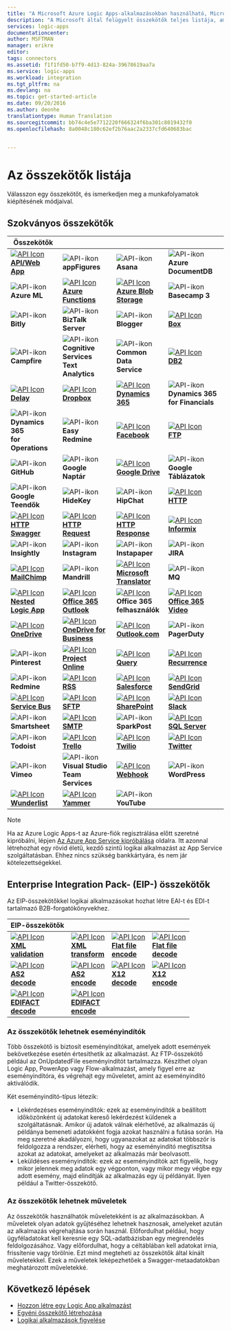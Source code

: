 ```yaml
---
title: "A Microsoft Azure Logic Apps-alkalmazásokban használható, Microsoft által felügyelt összekötők listája | Microsoft Docs"
description: "A Microsoft által felügyelt összekötők teljes listája, amelyek használatával Logic Apps alkalmazásokat készíthet az Azure App Service szolgáltatásban"
services: logic-apps
documentationcenter: 
author: MSFTMAN
manager: erikre
editor: 
tags: connectors
ms.assetid: f1f1fd50-b7f9-4d13-824a-39678619aa7a
ms.service: logic-apps
ms.workload: integration
ms.tgt_pltfrm: na
ms.devlang: na
ms.topic: get-started-article
ms.date: 09/20/2016
ms.author: deonhe
translationtype: Human Translation
ms.sourcegitcommit: bb74c4e5e7712220f666324f6ba301c8019432f0
ms.openlocfilehash: 8a0048c180c62ef2b76aac2a2337cfd640683bac


---
```

# <a name="list-of-connectors"></a>Az összekötők listája
Válasszon egy összekötőt, és ismerkedjen meg a munkafolyamatok kiépítésének módjaival.

## <a name="standard-connectors"></a>Szokványos összekötők
| Összekötők |  |  |  |
| --- | --- | --- | --- |
|[![API Icon][API/Web-Appicon]<br/>**API/Web App**][API/Web-Appdoc]|![API-ikon][appFiguresicon]<br/>**appFigures**|![API-ikon][Asanaicon]<br/>**Asana**|![API-ikon][Azure-DocumentDBicon]<br/>**Azure DocumentDB**|
|![API-ikon][Azure-MLicon]<br/>**Azure ML**|[![API Icon][Azure~Functionsicon]<br/>**Azure<br/>Functions**][Azure~Functionsdoc]|[![API Icon][AzureBlobStorageicon]<br/>**Azure Blob<br/>Storage**][AzureBlobStoragedoc]|![API-ikon][Basecamp-3icon]<br/>**Basecamp 3**|
|![API-ikon][Bitlyicon]<br/>**Bitly**|![API-ikon][BizTalk-Servericon]<br/>**BizTalk Server**|![API-ikon][Bloggericon]<br/>**Blogger**|[![API Icon][Boxicon]<br/>**Box**][boxDoc]|
|![API-ikon][Campfireicon]<br/>**Campfire**|![API-ikon][Cognitive-Services~Text-Analyticsicon]<br/>**Cognitive Services<br/>Text Analytics**|![API-ikon][Common-Data~Serviceicon]<br/>**Common Data<br/>Service**|[![API Icon][DB2icon]<br/>**DB2**][db2doc]|
|[![API Icon][Delayicon]<br/>**Delay**][Delaydoc]|[![API Icon][Dropboxicon]<br/>**Dropbox**][dropboxdoc]|[![API Icon][Dynamics-365icon]<br/>**Dynamics 365**][Dynamics-365doc]|![API-ikon][Dynamics-365~for-Financialsicon]<br/>**Dynamics 365<br/>for Financials**|
|![API-ikon][Dynamics-365~for-Operationsicon]<br/>**Dynamics 365<br/>for Operations**|![API-ikon][Easy-Redmineicon]<br/>**Easy Redmine**|[![API Icon][Facebookicon]<br/>**Facebook**][Facebookdoc]|[![API Icon][FTPicon]<br/>**FTP**][FTPdoc]|
|![API-ikon][GitHubicon]<br/>**GitHub**|![API-ikon][Google-Calendaricon]<br/>**Google Naptár**|[![API Icon][Google-Driveicon]<br/>**Google Drive**][Google-Drivedoc]|![API-ikon][Google-Sheetsicon]<br/>**Google Táblázatok**|
|![API-ikon][Google-Tasksicon]<br/>**Google Teendők**|![API-ikon][HideKeyicon]<br/>**HideKey**|![API-ikon][HipChaticon]<br/>**HipChat**|[![API Icon][HTTPicon]<br/>**HTTP**][HTTPdoc]|
|[![API Icon][HTTP-Swaggericon]<br/>**HTTP Swagger**][http-swaggerdoc]|[![API Icon][HTTP~Requesticon]<br/>**HTTP<br/>Request**][HTTP~Requestdoc]|[![API Icon][HTTP~Responseicon]<br/>**HTTP<br/>Response**][HTTP~Responsedoc]|[![API Icon][Informixicon]<br/>**Informix**][Informixdoc]|
|![API-ikon][Insightlyicon]<br/>**Insightly**|![API-ikon][Instagramicon]<br/>**Instagram**|![API-ikon][Instapapericon]<br/>**Instapaper**|![API-ikon][JIRAicon]<br/>**JIRA**|
|[![API Icon][MailChimpicon]<br/>**MailChimp**][MailChimpdoc]|![API-ikon][Mandrillicon]<br/>**Mandrill**|[![API Icon][Microsoft-Translatoricon]<br/>**Microsoft<br/>Translator**][Microsoft-Translatordoc]|![API-ikon][MQicon]<br/>**MQ**|
|[![API Icon][Nested~Logic-Appicon]<br/>**Nested<br/>Logic App**][Nested~Logic-Appdoc]|[![API Icon][Office-365~Outlookicon]<br/>**Office 365<br/>Outlook**][office365-outlookdoc]|[![API Icon][Office-365~Usersicon]][office365-usersdoc]<br/>**Office 365<br/>felhasználók**|[![API Icon][Office-365~Videoicon]<br/>**Office 365<br/>Video**][office365-videodoc]|
|[![API Icon][OneDriveicon]<br/>**OneDrive**][OneDrivedoc]|[![API Icon][OneDrive-for~Businessicon]<br/>**OneDrive for<br/>Business**][OneDrive-for~Businessdoc]|[![API Icon][Outlook.comicon]<br/>**Outlook.com**][Outlook.comdoc]|![API-ikon][PagerDutyicon]<br/>**PagerDuty**|
|![API-ikon][Pinteresticon]<br/>**Pinterest**|[![API Icon][Project-Onlineicon]<br/>**Project Online**][Project-Onlinedoc]|[![API Icon][Queryicon]<br/>**Query**][Querydoc]|[![API Icon][Recurrenceicon]<br/>**Recurrence**][Recurrencedoc]|
|![API-ikon][Redmineicon]<br/>**Redmine**|[![API Icon][RSSicon]<br/>**RSS**][RSSdoc]|[![API Icon][Salesforceicon]<br/>**Salesforce**][Salesforcedoc]|[![API Icon][SendGridicon]<br/>**SendGrid**][SendGriddoc]|
|[![API Icon][Service-Busicon]<br/>**Service Bus**][Service-Busdoc]|[![API Icon][SFTPicon]<br/>**SFTP**][SFTPdoc]|[![API Icon][SharePointicon]<br/>**SharePoint**][SharePointdoc]|[![API Icon][Slackicon]<br/>**Slack**][Slackdoc]|
|![API-ikon][Smartsheeticon]<br/>**Smartsheet**|[![API Icon][SMTPicon]<br/>**SMTP**][SMTPdoc]|![API-ikon][SparkPosticon]<br/>**SparkPost**|[![API Icon][SQL-Servericon]<br/>**SQL Server**][SQL-Serverdoc]|
|![API-ikon][Todoisticon]<br/>**Todoist**|[![API Icon][Trelloicon]<br/>**Trello**][Trellodoc]|[![API Icon][Twilioicon]<br/>**Twilio**][Twiliodoc]|[![API Icon][Twittericon]<br/>**Twitter**][Twitterdoc]|
|![API-ikon][Vimeoicon]<br/>**Vimeo**|![API-ikon][Visual-Studio~Team-Servicesicon]<br/>**Visual Studio<br/>Team Services**|[![API Icon][Webhookicon]<br/>**Webhook**][Webhookdoc]|![API-ikon][WordPressicon]<br/>**WordPress**|
|[![API Icon][Wunderlisticon]<br/>**Wunderlist**][Wunderlistdoc]|[![API Icon][Yammericon]<br/>**Yammer**][Yammerdoc]|![API-ikon][YouTubeicon]<br/>**YouTube**

> [!NOTE]
> Ha az Azure Logic Apps-t az Azure-fiók regisztrálása előtt szeretné kipróbálni, lépjen [Az Azure App Service kipróbálása](https://tryappservice.azure.com/?appservice=logic) oldalra. Itt azonnal létrehozhat egy rövid életű, kezdő szintű logikai alkalmazást az App Service szolgáltatásban. Ehhez nincs szükség bankkártyára, és nem jár kötelezettségekkel.
> 
> 

## <a name="enterprise-integration-pack-eip-connectors"></a>Enterprise Integration Pack- (EIP-) összekötők
Az EIP-összekötőkkel logikai alkalmazásokat hozhat létre EAI-t és EDI-t tartalmazó B2B-forgatókönyvekhez.  

| EIP-összekötők |  |  |  |
| --- | --- | --- | --- |
| [![API Icon][xmlvalidateicon]<br/>**XML <br/>validation**][xmlvalidatedoc] |[![API Icon][xmltransformicon]<br/>**XML<br/> transform**][xmltransformdoc] |[![API Icon][flatfileicon]<br/>**Flat file</br>encode**][flatfiledoc] |[![API Icon][flatfiledecodeicon]<br/>**Flat file</br>decode**][flatfiledecodedoc] |
| [![API Icon][as2icon]<br/>**AS2</br>decode**][as2decode] |[![API Icon][as2icon]<br/>**AS2</br>encode**][as2encode] |[![API Icon][x12icon]<br/>**X12</br>decode**][x12decode] |[![API Icon][x12icon]<br/>**X12</br>encode**][x12encode] |
| [![API Icon][x12icon]<br/>**EDIFACT</br>decode**][EDIFACTdecode] |[![API Icon][x12icon]<br/>**EDIFACT</br>encode**][EDIFACTencode] | | |

<!-- TODO: Add Functions, App Service, and Nested Workflow Icons -->
### <a name="connectors-can-be-triggers"></a>Az összekötők lehetnek eseményindítók
Több összekötő is biztosít eseményindítókat, amelyek adott események bekövetkezése esetén értesíthetik az alkalmazást. Az FTP-összekötő például az OnUpdatedFile eseményindítót tartalmazza. Készíthet olyan Logic App, PowerApp vagy Flow-alkalmazást, amely figyel erre az eseményindítóra, és végrehajt egy műveletet, amint az eseményindító aktiválódik.

Két eseményindító-típus létezik:  

* Lekérdezéses eseményindítók: ezek az eseményindítók a beállított időközönként új adatokat kereső lekérdezést küldenek a szolgáltatásnak. Amikor új adatok válnak elérhetővé, az alkalmazás új példánya bemeneti adatokként fogja azokat használni a futása során. Ha meg szeretné akadályozni, hogy ugyanazokat az adatokat többször is feldolgozza a rendszer, elérheti, hogy az eseményindító megtisztítsa azokat az adatokat, amelyeket az alkalmazás már beolvasott.
* Leküldéses eseményindítók: ezek az eseményindítók azt figyelik, hogy mikor jelennek meg adatok egy végponton, vagy mikor megy végbe egy adott esemény, majd elindítják az alkalmazás egy új példányát. Ilyen például a Twitter-összekötő.

### <a name="connectors-can-be-actions"></a>Az összekötők lehetnek műveletek
Az összekötők használhatók műveletekként is az alkalmazásokban. A műveletek olyan adatok gyűjtéséhez lehetnek hasznosak, amelyeket azután az alkalmazás végrehajtása során használ. Előfordulhat például, hogy ügyféladatokat kell keresnie egy SQL-adatbázisban egy megrendelés feldolgozásához. Vagy előfordulhat, hogy a céltáblában kell adatokat írnia, frissítenie vagy törölnie. Ezt mind megteheti az összekötők által kínált műveletekkel. Ezek a műveletek leképezhetőek a Swagger-metaadatokban meghatározott műveletekké.

## <a name="next-steps"></a>Következő lépések
* [Hozzon létre egy Logic App alkalmazást](../app-service-logic/app-service-logic-create-a-logic-app.md)  
* [Egyéni összekötő létrehozása](../app-service-logic/app-service-logic-create-api-app.md)
* [Logikai alkalmazások figyelése](../app-service-logic/app-service-logic-monitor-your-logic-apps.md)

<!--Connectors Documentation-->
[azureblobstoragedoc]: ./connectors-create-api-azureblobstorage.md "Csatlakozhat az Azure-blobhoz a blobtárolókban található fájlok kezeléséhez."
[boxDoc]: ./connectors-create-api-box.md "A Box szolgáltatáshoz csatlakozhat, és fájlokat tölthet fel, kérhet le, törölhet, listázhat stb."
[Dynamics-365doc]: ./connectors-create-api-crmonline.md "A Dynamics CRM Online szolgáltatáshoz csatlakozhat, és hatékonyabban használhatja CRM Online adatait."
[db2doc]: ./connectors-create-api-db2.md "Csatlakozhat az IBM DB2-höz a felhőben vagy a helyszínen egy sor frissítéséhez, egy tábla lekéréséhez stb."
[dropboxdoc]: ./connectors-create-api-dropbox.md "A Dropbox szolgáltatáshoz csatlakozhat, és fájlokat tölthet fel, kérhet le, törölhet, listázhat stb."
[facebookdoc]: ./connectors-create-api-facebook.md "A Facebookhoz csatlakozhat, és bejegyzéseket tehet közzé az idővonalon, laptartalmakat kérhet le, és egyéb műveleteket végezhet."
[ftpdoc]: ./connectors-create-api-ftp.md "Ezzel az összekötővel csatlakozhat FTP-/FTPS-kiszolgálókhoz, és ott különféle FTP-műveleteket hajthat végre, például fájlok feltöltését, lekérését, törlését stb."
[google-drivedoc]: ./connectors-create-api-googledrive.md "A Google Drive-hoz csatlakozhat, és kezelheti adatait."
[informixdoc]: ./connectors-create-api-informix.md "Csatlakozhat az Informixhoz a felhőben vagy a helyszínen egy sor olvasásához, a táblák felsorolásához stb."
[microsoft-translatordoc]: ./connectors-create-api-microsofttranslator.md
[office365-outlookdoc]: ./connectors-create-api-office365-outlook.md "az Office 365-összekötő képes a felhasználó Office 365-fiókját használva e-maileket küldeni és fogadni, illetve kezelni a naptárt és a névjegyeket."
[office365-usersdoc]: ./connectors-create-api-office365-users.md
[office365-videodoc]: ./connectors-create-api-office365-video.md
[onedrivedoc]: ./connectors-create-api-onedrive.md "Személyes Microsoft OneDrive-fiókjához csatlakozhat, és fájlokat tölthet fel, törölhet, listázhat stb."
[onedrive-for~businessdoc]: ./connectors-create-api-onedriveforbusiness.md "Vállalati Microsoft OneDrive-fiókjához csatlakozhat, és fájlokat tölthet fel, törölhet, listázhat stb."
[outlook.comdoc]: ./connectors-create-api-outlook.md "Outlook-postaládájához csatlakozhat, amelyben elérheti e-mailjeit, és egyéb műveleteket végezhet."
[project-onlinedoc]: ./connectors-create-api-projectonline.md "A Microsoft Project Online-hoz csatlakozhat."
[rssdoc]: ./connectors-create-api-rss.md "Az RSS-összekötő használatával a felhasználók közzétehetnek és lekérhetnek hírcsatornaelemeket. Az összekötő emellett lehetővé teszi, hogy a felhasználók műveleteket indítsanak, ha egy új elemet tesznek közzé a hírcsatornán."
[salesforcedoc]: ./connectors-create-api-salesforce.md "Salesforce-fiókjához csatlakozhat, és kezelheti ügyfeleit, üzleti lehetőségeit és egyebeket."
[sendgriddoc]: ./connectors-create-api-sendgrid.md "A Microsoft Project Online-hoz csatlakozhat."
[service-busdoc]: ./connectors-create-api-servicebus.md "Üzeneteket küldhet a Service Bus-üzenetsorokból és -témákból, illetve üzeneteket fogadhat a Service Bus-üzenetsorokból és -előfizetésekből."
[sharepointdoc]: ./connectors-create-api-sharepointonline.md "A SharePoint Online-hoz csatlakozhat a dokumentumok kezeléséhez és az elemek listázásához."
[slackdoc]: ./connectors-create-api-slack.md "A Slackhez csatlakozhat, és üzeneteket tehet közzé a Slack-csatornákon."
[sftpdoc]: ./connectors-create-api-sftp.md "Az SFTP szolgáltatáshoz csatlakozhat, és fájlokat tölthet fel, kérhet le, törölhet stb."
[githubdoc]: ./connectors-create-api-github.md "A GitHubhoz csatlakozhat, és nyomon követheti a problémákat."
[mailchimpdoc]: ./connectors-create-api-mailchimp.md "Jobb e-maileket küldhet."
[smtpdoc]: ./connectors-create-api-smtp.md "Egy SMTP-kiszolgálóhoz csatlakozhat, és mellékleteket tartalmazó e-maileket küldhet."
[sql-serverdoc]: ./connectors-create-api-sqlazure.md "Az SQL Azure-adatbázishoz csatlakozhat. Az összekötővel SQL-adatbázistáblában szereplő bejegyzéseket hozhat létre, frissíthet, kérhet le és törölhet."
[trellodoc]: ./connectors-create-api-trello.md "A Trello használatával ingyenesen, rugalmasan és látványosan szervezhet meg bármit bárkivel."
[twiliodoc]: ./connectors-create-api-twilio.md "A Twilio szolgáltatáshoz csatlakozhat, amelyben üzeneteket küldhet és fogadhat, lekérheti az elérhető számokat, kezelheti a bejövő telefonszámokat, és egyéb műveleteket végezhet."
[twitterdoc]: ./connectors-create-api-twitter.md "A Twitterhez csatlakozhat, és idővonal-tartalmakat fogadhat, tweeteket tehet közzé, és egyéb műveleteket végezhet."
[wunderlistdoc]: ./connectors-create-api-wunderlist.md "Szervezetten élheti életét."
[yammerdoc]: ./connectors-create-api-yammer.md "A Yammerhez csatlakozhat, és üzeneteket tehet közzé vagy fogadhat újakat."
[as2doc]: ../app-service-logic/app-service-logic-enterprise-integration-as2.md "Megismerheti a vállalati integrációs AS2-t."
[x12doc]: ../app-service-logic/app-service-logic-enterprise-integration-x12.md "Megismerheti a vállalati integrációs X12-t."
[flatfiledoc]: ../app-service-logic/app-service-logic-enterprise-integration-flatfile.md "Megismerheti a vállalati integrációs egybesimított fájlt."
[flatfiledecodedoc]: ../app-service-logic/app-service-logic-enterprise-integration-flatfile.md "Megismerheti a vállalati integrációs egybesimított fájlt."
[xmlvalidatedoc]: ../app-service-logic/app-service-logic-enterprise-integration-xml-validation.md "Megismerheti a vállalati integrációs XML-érvényesítést."
[xmltransformdoc]: ../app-service-logic/app-service-logic-enterprise-integration-transform.md "Megismerheti a vállalati integrációs átalakításokat."
[as2decode]: ..//app-service-logic/app-service-logic-enterprise-integration-as2-decode.md "Megismerheti a vállalati integrációs AS2-dekódolást."
[as2encode]: ..//app-service-logic/app-service-logic-enterprise-integration-as2-encode.md "Megismerheti a vállalati integrációs AS2-kódolást."
[X12decode]: ..//app-service-logic/app-service-logic-enterprise-integration-X12-decode.md "Megismerheti a vállalati integrációs X12-dekódolást."
[X12encode]: ..//app-service-logic/app-service-logic-enterprise-integration-X12-encode.md "Megismerheti a vállalati integrációs X12-kódolást."
[EDIFACTdecode]: ..//app-service-logic/app-service-logic-enterprise-integration-EDIFACT-decode.md "Megismerheti a vállalati integrációs EDIFACT-dekódolást."
[EDIFACTencode]: ..//app-service-logic/app-service-logic-enterprise-integration-EDIFACT-encode.md "Megismerheti a vállalati integrációs EDIFACT-kódolást."
[httpdoc]: ./connectors-native-http.md "HTTP-összekötő HTTP-hívásokhoz."
[http~requestdoc]: ./connectors-native-reqres.md "Kérelem- és válaszműveletek."
[http~responsedoc]: ./connectors-native-reqres.md "Kérelem- és válaszműveletek."
[delaydoc]: ./connectors-native-delay.md "Megismerheti a késleltetési műveletet."
[http-swaggerdoc]: ./connectors-native-http-swagger.md "HTTP + Swagger összekötő HTTP-hívásokhoz."
[querydoc]: ./connectors-native-query.md "Lekérdezési művelet tömbök kiválasztásához és szűréséhez."
[webhookdoc]: ./connectors-native-webhook.md "Webhook művelet és eseményindító logikai alkalmazásokhoz."
[azure~functionsdoc]: ../app-service-logic/app-service-logic-azure-functions.md "Logikai alkalmazások integrálása az Azure Functions függvényekkel."
[api/web-appdoc]: ../app-service-logic/app-service-logic-custom-hosted-api.md "Logikai alkalmazások integrálása App Service API Apps alkalmazásokkal."
[nested~logic-appdoc]: ../app-service-logic/app-service-logic-http-endpoint.md "Logikai alkalmazások integrálása egy beágyazott munkafolyamattal."
[recurrencedoc]:  ./connectors-native-recurrence.md "Ismétlődési eseményindító logikai alkalmazásokhoz."
[google-sheetsdoc]: ./connectors-create-api-googlesheet.md "A Google Táblázatokhoz csatlakozik, és módosíthatja a táblázatokat."
[google-tasksdoc]: ./connectors-create-api-googletasks.md "A Google Teendőkhöz csatlakozik, és felügyelheti a teendőket."
[google~calendardoc]: ./connectors-create-api-googlecalendar.md "A Google Naptárhoz csatlakozik, és felügyelheti a naptárat."
[instagramdoc]: ./connectors-create-api-instagram.md "Az Instagramhoz csatlakozik, és eseményeket indíthat vagy reagálhat rájuk."
[mandrilldoc]: ./connectors-create-api-mandrill.md "A Mandrillhoz csatlakozik, és kommunikációhoz használható."
[youtubedoc]: ./connectors-create-api-youtube.md "A YouTube-hoz csatlakozik, és videókkal és csatornákkal kapcsolatos műveleteket hajthat végre."
[sparkpostdoc]: ./connectors-create-api-sparkpost.md "A SparkPosthoz csatlakozik, és kommunikációhoz használható."

<!--Icon references-->
[appFiguresicon]: ./media/apis-list/appfigures.png
[Asanaicon]: ./media/apis-list/asana.png
[AzureBlobStorageicon]: ./media/apis-list/azureblob.png
[Azure-MLicon]: ./media/apis-list/azureml.png
[Basecamp-3icon]: ./media/apis-list/basecamp.png
[Bitlyicon]: ./media/apis-list/bitly.png
[BizTalk-Servericon]: ./media/apis-list/biztalk.png
[Bloggericon]: ./media/apis-list/blogger.png
[Boxicon]: ./media/apis-list/box.png
[Campfireicon]: ./media/apis-list/campfire.png
[Cognitive-Services~Text-Analyticsicon]: ./media/apis-list/cognitiveservicestextanalytics.png
[DB2icon]: ./media/apis-list/db2.png
[Azure-DocumentDBicon]: ./media/apis-list/documentdb.png
[Dropboxicon]: ./media/apis-list/dropbox.png
[Dynamics-365~for-Operationsicon]: ./media/apis-list/dynamicsax.png
[Dynamics-365icon]: ./media/apis-list/dynamicscrmonline.png
[Easy-Redmineicon]: ./media/apis-list/easyredmine.png
[Facebookicon]: ./media/apis-list/facebook.png
[FTPicon]: ./media/apis-list/ftp.png
[GitHubicon]: ./media/apis-list/github.png
[Google-Calendaricon]: ./media/apis-list/googlecalendar.png
[Google-Driveicon]: ./media/apis-list/googledrive.png
[Google-Sheetsicon]: ./media/apis-list/googlesheet.png
[Google-Tasksicon]: ./media/apis-list/googletasks.png
[HideKeyicon]: ./media/apis-list/hidekey.png
[HipChaticon]: ./media/apis-list/hipchat.png
[Informixicon]: ./media/apis-list/informix.png
[Insightlyicon]: ./media/apis-list/insightly.png
[Instagramicon]: ./media/apis-list/instagram.png
[Instapapericon]: ./media/apis-list/instapaper.png
[JIRAicon]: ./media/apis-list/jira.png
[Dynamics-365~for-Financialsicon]: ./media/apis-list/madeira.png
[MailChimpicon]: ./media/apis-list/mailchimp.png
[Mandrillicon]: ./media/apis-list/mandrill.png
[Microsoft-Translatoricon]: ./media/apis-list/microsofttranslator.png
[MQicon]: ./media/apis-list/mq.png
[Office-365~Outlookicon]: ./media/apis-list/office365.png
[Office-365~Usersicon]: ./media/apis-list/office365users.png
[Office-365~Videoicon]: ./media/apis-list/office365video.png
[OneDriveicon]: ./media/apis-list/onedrive.png
[OneDrive-for~Businessicon]: ./media/apis-list/onedriveforbusiness.png
[Outlook.comicon]: ./media/apis-list/outlook.png
[PagerDutyicon]: ./media/apis-list/pagerduty.png
[Pinteresticon]: ./media/apis-list/pinterest.png
[Project-Onlineicon]: ./media/apis-list/projectonline.png
[Redmineicon]: ./media/apis-list/redmine.png
[RSSicon]: ./media/apis-list/rss.png
[Common-Data~Serviceicon]: ./media/apis-list/runtimeservice.png
[Salesforceicon]: ./media/apis-list/salesforce.png
[SendGridicon]: ./media/apis-list/sendgrid.png
[Service-Busicon]: ./media/apis-list/servicebus.png
[SFTPicon]: ./media/apis-list/sftp.png
[SharePointicon]: ./media/apis-list/sharepointonline.png
[Slackicon]: ./media/apis-list/slack.png
[Smartsheeticon]: ./media/apis-list/smartsheet.png
[SMTPicon]: ./media/apis-list/smtp.png
[SparkPosticon]: ./media/apis-list/sparkpost.png
[SQL-Servericon]: ./media/apis-list/sql.png
[Todoisticon]: ./media/apis-list/todoist.png
[Trelloicon]: ./media/apis-list/trello.png
[Twilioicon]: ./media/apis-list/twilio.png
[Twittericon]: ./media/apis-list/twitter.png
[Vimeoicon]: ./media/apis-list/vimeo.png
[Visual-Studio~Team-Servicesicon]: ./media/apis-list/visualstudioteamservices.png
[WordPressicon]: ./media/apis-list/wordpress.png
[Wunderlisticon]: ./media/apis-list/wunderlist.png
[Yammericon]: ./media/apis-list/yammer.png
[YouTubeicon]: ./media/apis-list/youtube.png


<!-- Primitive Icons -->
[HTTPicon]: ./media/apis-list/http.png
[HTTP~Requesticon]: ./media/apis-list/request.png
[HTTP~Responseicon]: ./media/apis-list/response.png
[Delayicon]: ./media/apis-list/delay.png
[HTTP-Swaggericon]: ./media/apis-list/http_swagger.png
[Queryicon]: ./media/apis-list/query.png
[Webhookicon]: ./media/apis-list/webhook.png
[Azure~Functionsicon]: ./media/apis-list/function.png
[API/Web-Appicon]: ./media/apis-list/api.png
[Nested~Logic-Appicon]: ./media/apis-list/workflow.png
[Recurrenceicon]: ./media/apis-list/recurrence.png

<!-- EIP Icons -->
[as2icon]: ./media/apis-list/as2new.png
[x12icon]: ./media/apis-list/x12new.png
[flatfileicon]: ./media/apis-list/flatfileencoding.png
[flatfiledecodeicon]: ./media/apis-list/flatfiledecoding.png
[xmlvalidateicon]: ./media/apis-list/xmlvalidation.png
[xmltransformicon]: ./media/apis-list/xsltransform.png



<!--HONumber=Nov16_HO3-->


